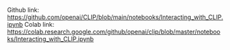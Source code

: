 Github link: https://github.com/openai/CLIP/blob/main/notebooks/Interacting_with_CLIP.ipynb
Colab link: https://colab.research.google.com/github/openai/clip/blob/master/notebooks/Interacting_with_CLIP.ipynb
